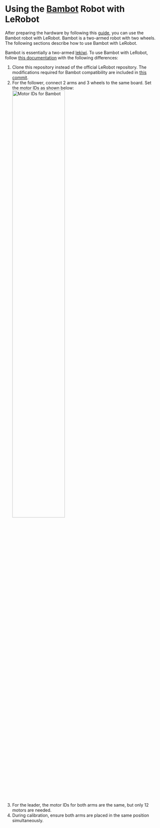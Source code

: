 # Using the [Bambot](https://github.com/timqian/bambot) Robot with LeRobot

After preparing the hardware by following this [guide](https://github.com/timqian/bambot/tree/main/hardware), you can use the Bambot robot with LeRobot. Bambot is a two-armed robot with two wheels. The following sections describe how to use Bambot with LeRobot.

Bambot is essentially a two-armed [lekiwi](./examples/11_use_lekiwi.md). To use Bambot with LeRobot, follow [this documentation](./examples/11_use_lekiwi.md) with the following differences:

1. Clone this repository instead of the official LeRobot repository. The modifications required for Bambot compatibility are included in [this commit](https://github.com/timqian/lerobot-bambot/commit/52fba4e85fa29e29cdd83a64ac15791e710f792a).
2. For the follower, connect 2 arms and 3 wheels to the same board. Set the motor IDs as shown below:
    <img src="https://github.com/user-attachments/assets/98890fbc-f366-46f4-a3e4-80ea5d80c853" alt="Motor IDs for Bambot" title="Motor IDs for Bambot" width="60%">
3. For the leader, the motor IDs for both arms are the same, but only 12 motors are needed.
4. During calibration, ensure both arms are placed in the same position simultaneously.

